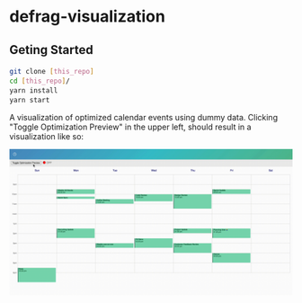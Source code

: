# defrag-visualization

## Geting Started

```sh
git clone [this_repo]
cd [this_repo]/
yarn install
yarn start
```

A visualization of optimized calendar events using dummy data. Clicking "Toggle Optimization Preview" in the upper left, should result in a visualization like so:

![defrag-demo](./src/assets/defrag-demo.gif)
